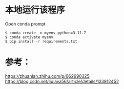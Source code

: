# 本地运行该程序
Open conda prompt
```
$ conda create -n myenv python=3.11.7
$ conda activate myenv
$ pip install -r requirements.txt
```

# 参考：
https://zhuanlan.zhihu.com/p/662990325
https://blog.csdn.net/liujava56/article/details/133812452
